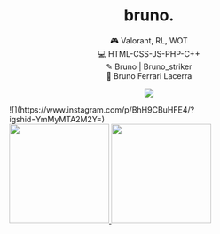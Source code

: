 <h1 align="center">bruno.</h1>
<div align="center">
🎮 Valorant, RL, WOT <br />
💻 HTML-CSS-JS-PHP-C++ <br />
✎ Bruno | Bruno_striker <br />
👤 Bruno Ferrari Lacerra <br />



<a href="https://www.instagram.com/brlacerra/" target="_blank"><img src="https://img.shields.io/badge/Instagram-E4405F?style=for-the-badge&logo=instagram&logoColor=white" target="_blank"></a>
</div>
![](https://www.instagram.com/p/BhH9CBuHFE4/?igshid=YmMyMTA2M2Y=)


<div>
<a href="https://github.com/BrunoFerrariIFTM">
<img height="180em" src="https://github-readme-stats.vercel.app/api/top-langs/?username=BrunoFerrariIFTM&layout=compact&langs_count=7&theme=dracula"/>
<img height="180em" src="https://github-readme-stats.vercel.app/api?username=BrunoFerrariIFTM&show_icons=true&theme=dracula&include_all_commits=true&count_private=true"/></a>
</div>
 
  
 
